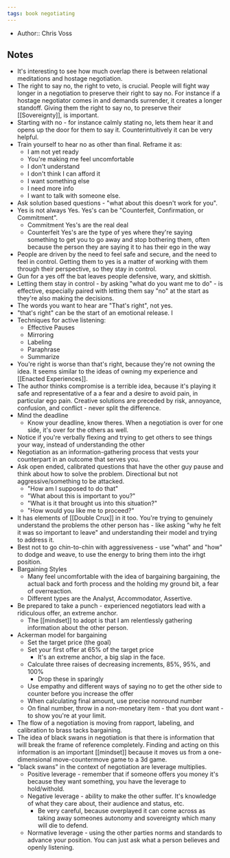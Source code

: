 ```yaml
---
tags: book negotiating
---
```


- Author:: Chris Voss

## Notes
- It's interesting to see how much overlap there is between relational meditations and hostage negotiation.
- The right to say no, the right to veto, is crucial. People will fight way longer in a negotiation to preserve their right to say no. For instance if a hostage negotiator comes in and demands surrender, it creates a longer standoff. Giving them the right to say no, to preserve their [[Sovereignty]], is important. 
- Starting with no - for instance calmly stating no, lets them hear it and opens up the door for them to say it. Counterintuitively it can be very helpful.
- Train yourself to hear no as other than final. Reframe it as:
    - I am not yet ready
    - You're making me feel uncomfortable
    - I don't understand
    - I don't think I can afford it
    - I want something else
    - I need more info
    - I want to talk with someone else.
- Ask solution based questions - "what about this doesn't work for you".
- Yes is not always Yes. Yes's can be "Counterfeit, Confirmation, or Commitment".
    - Commitment Yes's are the real deal
    - Counterfeit Yes's are the type of yes where they're saying something to get you to go away and stop bothering them, often because the person they are saying it to has their ego in the way
- People are driven by the need to feel safe and secure, and the need to feel in control. Getting them to yes is a matter of working with them through their perspective, so they stay in control.
- Gun for a yes off the bat leaves people defensive, wary, and skittish.
- Letting them stay in control - by asking "what do you want me to do" - is effective, especially paired with letting them say "no" at the start as they're also making the decisions.
- The words you want to hear are "That's right", not yes.
- "that's right" can be the start of an emotional release. I
- Techniques for active listening:
    - Effective Pauses
    - Mirroring
    - Labeling
    - Paraphrase
    - Summarize
- You're right is worse than that's right, because they're not owning the idea. It seems similar to the ideas of owning my experience and [[Enacted Experiences]].
- The author thinks compromise is a terrible idea, because it's playing it safe and representative of a a fear and a desire to avoid pain, in particular ego pain. Creative solutions are preceded by risk, annoyance, confusion, and conflict - never split the difference.
- Mind the deadline
    - Know your deadline, know theres. When a negotiation is over for one side, it's over for the others as well.
- Notice if you're verbally flexing and trying to get others to see things your way, instead of understanding the other
- Negotiation as an information-gathering process that vests your counterpart in an outcome that serves you.
- Ask open ended, calibrated questions that have the other guy pause and think about how to solve the problem. Directional but not aggressive/something to be attacked.
    - "How am I supposed to do that"
    - "What about this is important to you?"
    - "What is it that brought us into this situation?"
    - "How would you like me to proceed?"
- It has elements of [[Double Crux]] in it too. You're trying to genuinely understand the problems the other person has  - like asking "why he felt it was so important to leave" and understanding their model and trying to address it.
- Best not to go chin-to-chin with aggressiveness - use "what" and "how" to dodge and weave, to use the energy to bring them into the irhgt position.
- Bargaining Styles
    - Many feel uncomfortable with the idea of bargaining bargaining, the actual back and forth process and the holding my ground bit, a fear of overreaction.
    - Different types are the Analyst, Accommodator, Assertive.
- Be prepared to take a punch - experienced negotiators lead with a ridiculous offer, an extreme anchor. 
    - The [[mindset]] to adopt is that I am relentlessly gathering information about the other person.
- Ackerman model for bargaining
    - Set the target price (the goal)
    - Set your first offer at 65% of the target price 
        - It's an extreme anchor, a big slap in the face.
    - Calculate three raises of decreasing increments, 85%, 95%, and 100%
        - Drop these in sparingly
    - Use empathy and different ways of saying no to get the other side to counter before you increase the offer
    - When calculating final amount, use precise nonround number
    - On final number, throw in a non-monetary item - that you dont want - to show you're at your limit.
- The flow of a negotiation is moving from rapport, labeling, and calibration to brass tacks bargaining.
- The idea of black swans in negotiation is that there is information that will break the frame of reference completely. Finding and acting on this information is an important [[mindset]] because it moves us from a one-dimensional move-countermove game to a 3d game.
- "black swans" in the context of negotiation are leverage multiplies.
    - Positive leverage - remember that if someone offers you money it's because they want something, you have the leverage to hold/withold.
    - Negative leverage - ability to make the other suffer. It's knowledge of what they care about, their audience and status, etc.
        - Be very careful, because overplayed it can come across as taking away someones autonomy and sovereignty which many will die to defend.
    - Normative leverage - using the other parties norms and standards to advance your position. You can just ask what a person believes and openly listening.
